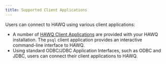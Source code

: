 ```yaml
---
title: Supported Client Applications
---
```


<!--
Licensed to the Apache Software Foundation (ASF) under one
or more contributor license agreements.  See the NOTICE file
distributed with this work for additional information
regarding copyright ownership.  The ASF licenses this file
to you under the Apache License, Version 2.0 (the
"License"); you may not use this file except in compliance
with the License.  You may obtain a copy of the License at

  http://www.apache.org/licenses/LICENSE-2.0

Unless required by applicable law or agreed to in writing,
software distributed under the License is distributed on an
"AS IS" BASIS, WITHOUT WARRANTIES OR CONDITIONS OF ANY
KIND, either express or implied.  See the License for the
specific language governing permissions and limitations
under the License.
-->

Users can connect to HAWQ using various client applications:

-   A number of [HAWQ Client Applications](g-hawq-database-client-applications/index.html) are provided with your HAWQ installation. The `psql` client application provides an interactive command-line interface to HAWQ.
-   Using standard ODBC/JDBC Application Interfaces, such as ODBC and JDBC, users can connect their client applications to HAWQ.
